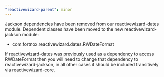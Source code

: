 ```yaml
---
"reactivewizard-parent": minor
---
```


Jackson dependencies have been removed from our reactivewizard-dates module. Dependent classes have been moved to the new reactivewizard-jackson module:

- com.fortnox.reactivewizard.dates.RWDateFormat

If reactivewizard-dates was previously used as a dependency to access RWDateFormat then you will need to change that dependency to reactivewizard-jackson, in
all other cases it should be included transitively via reactivewizard-core.
